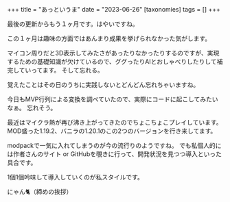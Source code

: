 +++
title = "あっというま"
date = "2023-06-26"
[taxonomies]
tags = []
+++

最後の更新からもう１ヶ月です。はやいですね。

この１ヶ月は趣味の方面ではあんまり成果を挙げられなかった気がします。

マイコン周りだと3D表示してみたさがあったりなかったりするのですが、実現するための基礎知識が欠けているので、ググったりAIとおしゃべりしたりして補完していってます。
そして忘れる。

覚えたことはその日のうちに実践しないとどんどん忘れちゃいますね。

今日もMVP行列による変換を調べていたので、実際にコードに起こしてみたいなぁ。
忘れそう。

最近はマイクラ熱が再び沸き上がってきたのでちょこちょこプレイしています。
MOD盛った1.19.2、バニラの1.20.1のこの2つのバージョンを行き来してます。

modpackで一気に入れてしまうのが今の流行りのようですね。
でも私個人的には作者さんのサイト or GitHubを覗きに行って、開発状況を見つつ導入といった具合です。

1個1個吟味して導入していくのが私スタイルです。

にゃん🐈（締めの挨拶）
